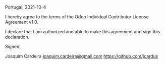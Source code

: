 Portugal, 2021-10-4

I hereby agree to the terms of the Odoo Individual Contributor License
Agreement v1.0.

I declare that I am authorized and able to make this agreement and sign this
declaration.

Signed,

Joaquim Cardeira joaquim.cardeira@gmail.com https://github.com/jcardus
